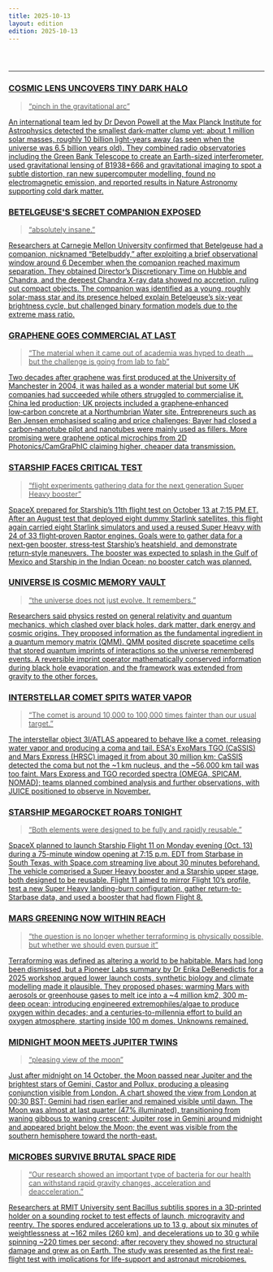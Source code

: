 ```yaml
---
title: 2025-10-13
layout: edition
edition: 2025-10-13
---
```


<div class="front">
  <header class="mast">
  </header>
  <hr class="rule" />
  <section class="grid">
<a class="clip" href="https://www.universetoday.com/articles/imaging-dark-matter-one-clump-at-a-time" target="_blank" rel="noopener">
  <h3 class="hed">COSMIC LENS UNCOVERS TINY DARK HALO</h3>
  <blockquote class="quote">“pinch in the gravitational arc”</blockquote>
  <p class="dek">An international team led by Dr Devon Powell at the Max Planck Institute for Astrophysics detected the smallest dark-matter clump yet: about 1 million solar masses, roughly 10 billion light-years away (as seen when the universe was 6.5 billion years old). They combined radio observatories including the Green Bank Telescope to create an Earth-sized interferometer, used gravitational lensing of B1938+666 and gravitational imaging to spot a subtle distortion, ran new supercomputer modelling, found no electromagnetic emission, and reported results in Nature Astronomy supporting cold dark matter.</p>
</a>
<a class="clip" href="https://www.universetoday.com/articles/betelgeuses-secret-companion-finally-revealed" target="_blank" rel="noopener">
  <h3 class="hed">BETELGEUSE'S SECRET COMPANION EXPOSED</h3>
  <blockquote class="quote">“absolutely insane.”</blockquote>
  <p class="dek">Researchers at Carnegie Mellon University confirmed that Betelgeuse had a companion, nicknamed “Betelbuddy,” after exploiting a brief observational window around 6 December when the companion reached maximum separation. They obtained Director’s Discretionary Time on Hubble and Chandra, and the deepest Chandra X-ray data showed no accretion, ruling out compact objects. The companion was identified as a young, roughly solar-mass star and its presence helped explain Betelgeuse’s six-year brightness cycle, but challenged binary formation models due to the extreme mass ratio.</p>
</a>
<a class="clip" href="https://www.theguardian.com/business/2025/oct/13/lab-to-fab-are-promises-of-a-graphene-revolution-finally-coming-true" target="_blank" rel="noopener">
  <h3 class="hed">GRAPHENE GOES COMMERCIAL AT LAST</h3>
  <blockquote class="quote">“The material when it came out of academia was hyped to death … but the challenge is going from lab to fab”</blockquote>
  <p class="dek">Two decades after graphene was first produced at the University of Manchester in 2004, it was hailed as a wonder material but some UK companies had succeeded while others struggled to commercialise it. China led production; UK projects included a graphene‑enhanced low‑carbon concrete at a Northumbrian Water site. Entrepreneurs such as Ben Jensen emphasised scaling and price challenges; Bayer had closed a carbon‑nanotube pilot and nanotubes were mainly used as fillers. More promising were graphene optical microchips from 2D Photonics/CamGraPhIC claiming higher, cheaper data transmission.</p>
</a>
<a class="clip" href="https://www.engadget.com/science/space/spacex-will-attempt-starships-11th-flight-test-on-monday-204237829.html?src=rss" target="_blank" rel="noopener">
  <h3 class="hed">STARSHIP FACES CRITICAL TEST</h3>
  <blockquote class="quote">“flight experiments gathering data for the next generation Super Heavy booster”</blockquote>
  <p class="dek">SpaceX prepared for Starship’s 11th flight test on October 13 at 7:15 PM ET. After an August test that deployed eight dummy Starlink satellites, this flight again carried eight Starlink simulators and used a reused Super Heavy with 24 of 33 flight‑proven Raptor engines. Goals were to gather data for a next‑gen booster, stress‑test Starship’s heatshield, and demonstrate return‑style maneuvers. The booster was expected to splash in the Gulf of Mexico and Starship in the Indian Ocean; no booster catch was planned.</p>
</a>
<a class="clip" href="https://www.space.com/astronomy/dark-universe/information-could-be-a-fundamental-part-of-the-universe-and-may-explain-dark-energy-and-dark-matter" target="_blank" rel="noopener">
  <h3 class="hed">UNIVERSE IS COSMIC MEMORY VAULT</h3>
  <blockquote class="quote">“the universe does not just evolve. It remembers.”</blockquote>
  <p class="dek">Researchers said physics rested on general relativity and quantum mechanics, which clashed over black holes, dark matter, dark energy and cosmic origins. They proposed information as the fundamental ingredient in a quantum memory matrix (QMM). QMM posited discrete spacetime cells that stored quantum imprints of interactions so the universe remembered events. A reversible imprint operator mathematically conserved information during black hole evaporation, and the framework was extended from gravity to the other forces.</p>
</a>
<a class="clip" href="https://www.universetoday.com/articles/the-esas-mars-express-and-exomars-orbiters-catch-a-glimpse-of-3iatlas" target="_blank" rel="noopener">
  <h3 class="hed">INTERSTELLAR COMET SPITS WATER VAPOR</h3>
  <blockquote class="quote">“The comet is around 10,000 to 100,000 times fainter than our usual target.”</blockquote>
  <p class="dek">The interstellar object 3I/ATLAS appeared to behave like a comet, releasing water vapor and producing a coma and tail. ESA's ExoMars TGO (CaSSIS) and Mars Express (HRSC) imaged it from about 30 million km; CaSSIS detected the coma but not the ~1 km nucleus, and the ~56,000 km tail was too faint. Mars Express and TGO recorded spectra (OMEGA, SPICAM, NOMAD); teams planned combined analysis and further observations, with JUICE positioned to observe in November.</p>
</a>
<a class="clip" href="https://www.space.com/space-exploration/launches-spacecraft/space-starship-flight-11-launch-webcast" target="_blank" rel="noopener">
  <h3 class="hed">STARSHIP MEGAROCKET ROARS TONIGHT</h3>
  <blockquote class="quote">“Both elements were designed to be fully and rapidly reusable.”</blockquote>
  <p class="dek">SpaceX planned to launch Starship Flight 11 on Monday evening (Oct. 13) during a 75-minute window opening at 7:15 p.m. EDT from Starbase in South Texas, with Space.com streaming live about 30 minutes beforehand. The vehicle comprised a Super Heavy booster and a Starship upper stage, both designed to be reusable. Flight 11 aimed to mirror Flight 10’s profile, test a new Super Heavy landing-burn configuration, gather return-to-Starbase data, and used a booster that had flown Flight 8.</p>
</a>
<a class="clip" href="https://www.universetoday.com/articles/could-we-really-turn-mars-green" target="_blank" rel="noopener">
  <h3 class="hed">MARS GREENING NOW WITHIN REACH</h3>
  <blockquote class="quote">“the question is no longer whether terraforming is physically possible, but whether we should even pursue it”</blockquote>
  <p class="dek">Terraforming was defined as altering a world to be habitable. Mars had long been dismissed, but a Pioneer Labs summary by Dr Erika DeBenedictis for a 2025 workshop argued lower launch costs, synthetic biology and climate modelling made it plausible. They proposed phases: warming Mars with aerosols or greenhouse gases to melt ice into a ~4 million km2, 300 m-deep ocean; introducing engineered extremophiles/algae to produce oxygen within decades; and a centuries-to-millennia effort to build an oxygen atmosphere, starting inside 100 m domes. Unknowns remained.</p>
</a>
<a class="clip" href="https://www.theguardian.com/science/2025/oct/13/starwatch-worth-staying-up-for-pleasing-view-of-moon-encountering-jupiter-and-gemini" target="_blank" rel="noopener">
  <h3 class="hed">MIDNIGHT MOON MEETS JUPITER TWINS</h3>
  <blockquote class="quote">“pleasing view of the moon”</blockquote>
  <p class="dek">Just after midnight on 14 October, the Moon passed near Jupiter and the brightest stars of Gemini, Castor and Pollux, producing a pleasing conjunction visible from London. A chart showed the view from London at 00:30 BST; Gemini had risen earlier and remained visible until dawn. The Moon was almost at last quarter (47% illuminated), transitioning from waning gibbous to waning crescent; Jupiter rose in Gemini around midnight and appeared bright below the Moon; the event was visible from the southern hemisphere toward the north-east.</p>
</a>
<a class="clip" href="https://www.space.com/science/microbes-essential-for-human-health-can-survive-the-stress-of-spaceflight-thats-great-news-for-astronauts" target="_blank" rel="noopener">
  <h3 class="hed">MICROBES SURVIVE BRUTAL SPACE RIDE</h3>
  <blockquote class="quote">“Our research showed an important type of bacteria for our health can withstand rapid gravity changes, acceleration and deacceleration.”</blockquote>
  <p class="dek">Researchers at RMIT University sent Bacillus subtilis spores in a 3D-printed holder on a sounding rocket to test effects of launch, microgravity and reentry. The spores endured accelerations up to 13 g, about six minutes of weightlessness at ~162 miles (260 km), and decelerations up to 30 g while spinning ~220 times per second; after recovery they showed no structural damage and grew as on Earth. The study was presented as the first real-flight test with implications for life-support and astronaut microbiomes.</p>
</a>
  </section>
</div>

